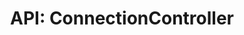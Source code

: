 ---
comment: "/**\n * The Controller for Connections\n *\n * @memberof HashBrown.Server.Controllers\n */"
meta:
    range:
        - 102
        - 7154
    filename: ConnectionController.js
    lineno: 8
    columnno: 0
    path: /home/mrzapp/Development/Web/hashbrown-cms/src/Server/Controllers
    code:
        id: astnode100050086
        name: ConnectionController
        type: ClassDeclaration
        paramnames: []
classdesc: 'The Controller for Connections'
memberof: HashBrown.Server.Controllers
name: ConnectionController
longname: HashBrown.Server.Controllers.ConnectionController
kind: class
scope: static
methods:
    -
        comment: "/**\n     * Initialises this controller\n     */"
        meta:
            range:
                - 221
                - 1326
            filename: ConnectionController.js
            lineno: 12
            columnno: 4
            path: /home/mrzapp/Development/Web/hashbrown-cms/src/Server/Controllers
            code:
                id: astnode100050092
                name: ConnectionController.init
                type: MethodDefinition
                paramnames:
                    - app
            vars:
                "": null
        description: 'Initialises this controller'
        name: init
        longname: HashBrown.Server.Controllers.ConnectionController.init
        kind: function
        memberof: HashBrown.Server.Controllers.ConnectionController
        scope: static
        params: []
    -
        comment: "/**\n     * @example GET /api/:project/:environment/connections/deployers\n     *\n     * @param {String} project\n     * @param {String} environment\n     *\n     * @returns {Array} Deployers\n     */"
        meta:
            range:
                - 1543
                - 1845
            filename: ConnectionController.js
            lineno: 34
            columnno: 4
            path: /home/mrzapp/Development/Web/hashbrown-cms/src/Server/Controllers
            code:
                id: astnode100050229
                name: ConnectionController.getDeployers
                type: MethodDefinition
                paramnames:
                    - req
                    - res
            vars:
                "": null
        examples:
            - 'GET /api/:project/:environment/connections/deployers'
        params:
            -
                type:
                    names:
                        - String
                name: project
            -
                type:
                    names:
                        - String
                name: environment
        returns:
            -
                type:
                    names:
                        - Array
                description: Deployers
        name: getDeployers
        longname: HashBrown.Server.Controllers.ConnectionController.getDeployers
        kind: function
        memberof: HashBrown.Server.Controllers.ConnectionController
        scope: static
    -
        comment: "/**\n     * @example GET /api/:project/:environment/connections/processors\n     *\n     * @param {String} project\n     * @param {String} environment\n     *\n     * @returns {Array} Processors\n     */"
        meta:
            range:
                - 2056
                - 2366
            filename: ConnectionController.js
            lineno: 55
            columnno: 4
            path: /home/mrzapp/Development/Web/hashbrown-cms/src/Server/Controllers
            code:
                id: astnode100050271
                name: ConnectionController.getProcessors
                type: MethodDefinition
                paramnames:
                    - req
                    - res
            vars:
                "": null
        examples:
            - 'GET /api/:project/:environment/connections/processors'
        params:
            -
                type:
                    names:
                        - String
                name: project
            -
                type:
                    names:
                        - String
                name: environment
        returns:
            -
                type:
                    names:
                        - Array
                description: Processors
        name: getProcessors
        longname: HashBrown.Server.Controllers.ConnectionController.getProcessors
        kind: function
        memberof: HashBrown.Server.Controllers.ConnectionController
        scope: static
    -
        comment: "/**\n     * @example GET /api/:project/:environment/connections\n     *\n     * @param {String} project\n     * @param {String} environment\n     *\n     * @returns {Array} Connections\n     */"
        meta:
            range:
                - 2567
                - 2882
            filename: ConnectionController.js
            lineno: 76
            columnno: 4
            path: /home/mrzapp/Development/Web/hashbrown-cms/src/Server/Controllers
            code:
                id: astnode100050313
                name: ConnectionController.getConnections
                type: MethodDefinition
                paramnames:
                    - req
                    - res
            vars:
                "": null
        examples:
            - 'GET /api/:project/:environment/connections'
        params:
            -
                type:
                    names:
                        - String
                name: project
            -
                type:
                    names:
                        - String
                name: environment
        returns:
            -
                type:
                    names:
                        - Array
                description: Connections
        name: getConnections
        longname: HashBrown.Server.Controllers.ConnectionController.getConnections
        kind: function
        memberof: HashBrown.Server.Controllers.ConnectionController
        scope: static
    -
        comment: "/**\n     * @example POST /api/:project/:environment/connections/:id\n     *\n     * @param {String} project\n     * @param {String} environment\n     * @param {String} id\n     *\n     * @returns {Connection} Connection\n     */"
        meta:
            range:
                - 3114
                - 3546
            filename: ConnectionController.js
            lineno: 95
            columnno: 4
            path: /home/mrzapp/Development/Web/hashbrown-cms/src/Server/Controllers
            code:
                id: astnode100050366
                name: ConnectionController.postConnection
                type: MethodDefinition
                paramnames:
                    - req
                    - res
            vars:
                "": null
        examples:
            - 'POST /api/:project/:environment/connections/:id'
        params:
            -
                type:
                    names:
                        - String
                name: project
            -
                type:
                    names:
                        - String
                name: environment
            -
                type:
                    names:
                        - String
                name: id
        returns:
            -
                type:
                    names:
                        - Connection
                description: Connection
        name: postConnection
        longname: HashBrown.Server.Controllers.ConnectionController.postConnection
        kind: function
        memberof: HashBrown.Server.Controllers.ConnectionController
        scope: static
    -
        comment: "/**\n     * @example POST /api/:project/:environment/connections/pull/:id\n     *\n     * @param {String} project\n     * @param {String} environment\n     * @param {String} id\n     *\n     * @returns {String} Connection id\n     */"
        meta:
            range:
                - 3786
                - 4497
            filename: ConnectionController.js
            lineno: 117
            columnno: 4
            path: /home/mrzapp/Development/Web/hashbrown-cms/src/Server/Controllers
            code:
                id: astnode100050444
                name: ConnectionController.pullConnection
                type: MethodDefinition
                paramnames:
                    - req
                    - res
            vars:
                "": null
        examples:
            - 'POST /api/:project/:environment/connections/pull/:id'
        params:
            -
                type:
                    names:
                        - String
                name: project
            -
                type:
                    names:
                        - String
                name: environment
            -
                type:
                    names:
                        - String
                name: id
        returns:
            -
                type:
                    names:
                        - String
                description: 'Connection id'
        name: pullConnection
        longname: HashBrown.Server.Controllers.ConnectionController.pullConnection
        kind: function
        memberof: HashBrown.Server.Controllers.ConnectionController
        scope: static
    -
        comment: "/**\n     * @example POST /api/:project/:environment/connections/push/:id\n     *\n     * @param {String} project\n     * @param {String} environment\n     * @param {String} id\n     *\n     * @returns {String} Connection id\n     */"
        meta:
            range:
                - 4737
                - 5264
            filename: ConnectionController.js
            lineno: 143
            columnno: 4
            path: /home/mrzapp/Development/Web/hashbrown-cms/src/Server/Controllers
            code:
                id: astnode100050557
                name: ConnectionController.pushConnection
                type: MethodDefinition
                paramnames:
                    - req
                    - res
            vars:
                "": null
        examples:
            - 'POST /api/:project/:environment/connections/push/:id'
        params:
            -
                type:
                    names:
                        - String
                name: project
            -
                type:
                    names:
                        - String
                name: environment
            -
                type:
                    names:
                        - String
                name: id
        returns:
            -
                type:
                    names:
                        - String
                description: 'Connection id'
        name: pushConnection
        longname: HashBrown.Server.Controllers.ConnectionController.pushConnection
        kind: function
        memberof: HashBrown.Server.Controllers.ConnectionController
        scope: static
    -
        comment: "/**\n     * @example GET /api/:project/:environment/connections/:id\n     *\n     * @param {String} project\n     * @param {String} environment\n     * @param {String} id\n     *\n     * @returns {Connection} Connection\n     */"
        meta:
            range:
                - 5495
                - 6025
            filename: ConnectionController.js
            lineno: 167
            columnno: 4
            path: /home/mrzapp/Development/Web/hashbrown-cms/src/Server/Controllers
            code:
                id: astnode100050646
                name: ConnectionController.getConnection
                type: MethodDefinition
                paramnames:
                    - req
                    - res
            vars:
                "": null
        examples:
            - 'GET /api/:project/:environment/connections/:id'
        params:
            -
                type:
                    names:
                        - String
                name: project
            -
                type:
                    names:
                        - String
                name: environment
            -
                type:
                    names:
                        - String
                name: id
        returns:
            -
                type:
                    names:
                        - Connection
                description: Connection
        name: getConnection
        longname: HashBrown.Server.Controllers.ConnectionController.getConnection
        kind: function
        memberof: HashBrown.Server.Controllers.ConnectionController
        scope: static
    -
        comment: "/**\n     * @example POST /api/:project/:environment/connections/new\n     *\n     * @param {String} project\n     * @param {String} environment\n     *\n     * @returns {Connection} Connection\n     */"
        meta:
            range:
                - 6235
                - 6561
            filename: ConnectionController.js
            lineno: 193
            columnno: 4
            path: /home/mrzapp/Development/Web/hashbrown-cms/src/Server/Controllers
            code:
                id: astnode100050726
                name: ConnectionController.createConnection
                type: MethodDefinition
                paramnames:
                    - req
                    - res
            vars:
                "": null
        examples:
            - 'POST /api/:project/:environment/connections/new'
        params:
            -
                type:
                    names:
                        - String
                name: project
            -
                type:
                    names:
                        - String
                name: environment
        returns:
            -
                type:
                    names:
                        - Connection
                description: Connection
        name: createConnection
        longname: HashBrown.Server.Controllers.ConnectionController.createConnection
        kind: function
        memberof: HashBrown.Server.Controllers.ConnectionController
        scope: static
    -
        comment: "/**\n     * @example DELETE /api/:project/:environment/connections/:id\n     *\n     * @param {String} project\n     * @param {String} environment\n     * @param {String} id\n     *\n     * @returns {Connection} Connection\n     */"
        meta:
            range:
                - 6795
                - 7152
            filename: ConnectionController.js
            lineno: 212
            columnno: 4
            path: /home/mrzapp/Development/Web/hashbrown-cms/src/Server/Controllers
            code:
                id: astnode100050783
                name: ConnectionController.deleteConnection
                type: MethodDefinition
                paramnames:
                    - req
                    - res
            vars:
                "": null
        examples:
            - 'DELETE /api/:project/:environment/connections/:id'
        params:
            -
                type:
                    names:
                        - String
                name: project
            -
                type:
                    names:
                        - String
                name: environment
            -
                type:
                    names:
                        - String
                name: id
        returns:
            -
                type:
                    names:
                        - Connection
                description: Connection
        name: deleteConnection
        longname: HashBrown.Server.Controllers.ConnectionController.deleteConnection
        kind: function
        memberof: HashBrown.Server.Controllers.ConnectionController
        scope: static
shortname: ConnectionController
layout: docPage
permalink: /docs/hashbrown/server/controllers/connectioncontroller/
title: 'API: ConnectionController'
description: 'The Controller for Connections'

---